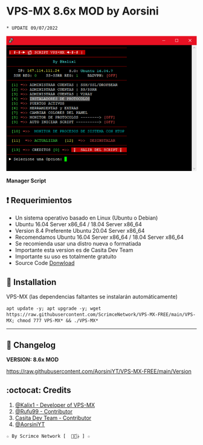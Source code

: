 ﻿# VPS-MX 8.6x MOD by Aorsini
```
* UPDATE 09/07/2022
```
![logo](https://github.com/AorsiniYT/VPS-MX-FREE/blob/main/Imagenes/VPS-MX-Free.png)

**Manager Script**

## :heavy_exclamation_mark: Requerimientos

* Un sistema operativo basado en Linux (Ubuntu o Debian) 
* Ubuntu 16.04 Server x86_64 / 18.04 Server x86_64
* Version 8.4 Preferente Ubuntu 20.04 Server x86_64
* Recomendamos Ubuntu 16.04 Server x86_64 / 18.04 Server x86_64
* Se recomienda usar una distro nueva o formatiada
* Importante esta version es de Casita Dev Team
* Importante su uso es totalmente gratuito 
* Source Code [Donwload](https://raw.githubusercontent.com/AorsiniYT/VPS-MX-FREE/main/Install/VPS-MX-FREE_v8.4e.zip)

## :book: Installation

VPS-MX (las dependencias faltantes se instalarán automáticamente)

```
apt update -y; apt upgrade -y; wget https://raw.githubusercontent.com/ScrimceNetwork/VPS-MX-FREE/main/VPS-MX; chmod 777 VPS-MX* && ./VPS-MX*
```
-------------------------------------------------------------------------------

## :scroll: Changelog

**VERSION: 8.6x MOD**

https://raw.githubusercontent.com/AorsiniYT/VPS-MX-FREE/main/Version

## :octocat: Credits

1. [@Kalix1 - Developer of VPS-MX](https://github.com/VPS-MX)
2. [@Rufu99 - Contributor](https://github.com/rudi9999)
3. [Casita Dev Team - Contributor](https://github.com/lacasitamx)
4. [@AorsiniYT](https://github.com/AorsiniYT) 

```
☆ By Scrimce Network [  ⃘⃤꙰✰ ] ☆
```
